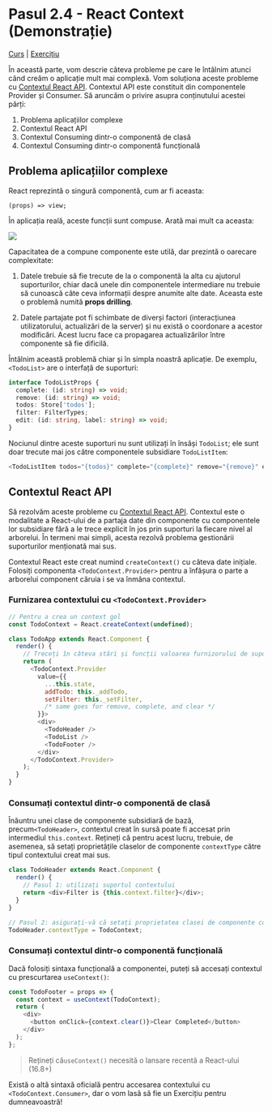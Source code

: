 # Pasul 2.4 - React Context (Demonstrație)

[Curs](../../) | [Exercițiu](../exercise/)

În această parte, vom descrie câteva probleme pe care le întâlnim atunci când creăm o aplicație mult mai complexă.
Vom soluționa aceste probleme cu [Contextul React API](https://reactjs.org/docs/context.html). Contextul API este constituit din componentele Provider și Consumer. Să aruncăm o privire asupra conținutului acestei părți:
1. Problema aplicațiilor complexe
2. Contextul React API
3. Contextul Consuming dintr-o componentă de clasă
4. Contextul Consuming dintr-o componentă funcțională  

## Problema aplicațiilor complexe

React reprezintă o singură componentă, cum ar fi aceasta:

```
(props) => view;
```

În aplicația reală, aceste funcții sunt compuse. Arată mai mult ca aceasta:

![](../../assets/todo-components.png)

Capacitatea de a compune componente este utilă, dar prezintă o oarecare complexitate:

1. Datele trebuie să fie trecute de la o componentă la alta cu ajutorul suporturilor, chiar dacă unele din componentele intermediare nu trebuie să cunoască câte ceva informații despre anumite alte date. Aceasta este o problemă numită **props drilling**.

2. Datele partajate pot fi schimbate de diverși factori (interacțiunea utilizatorului, actualizări de la server) și nu există o coordonare a acestor modificări. Acest lucru face ca propagarea actualizărilor între componente să fie dificilă.

Întâlnim această problemă chiar și în simpla noastră aplicație. De exemplu, `<TodoList>` are o interfață de suporturi:

```ts
interface TodoListProps {
  complete: (id: string) => void;
  remove: (id: string) => void;
  todos: Store['todos'];
  filter: FilterTypes;
  edit: (id: string, label: string) => void;
}
```

Nociunul dintre aceste suporturi nu sunt utilizați în însăși `TodoList`; ele sunt doar trecute mai jos către componentele subsidiare `TodoListItem`:

```js
<TodoListItem todos="{todos}" complete="{complete}" remove="{remove}" edit="{edit}" />
```

## Contextul React API

Să rezolvăm aceste probleme cu [Contextul React API](https://reactjs.org/docs/context.html). Contextul este o modalitate a React-ului de a partaja date din componente cu componentele lor subsidiare fără a le trece explicit în jos prin suporturi la fiecare nivel al arborelui. În termeni mai simpli, acesta rezolvă problema gestionării suporturilor menționată mai sus.

Contextul React este creat numind `createContext()` cu câteva date inițiale. Folosiți componenta `<TodoContext.Provider>` pentru a înfășura o parte a arborelui component căruia i se va înmâna contextul.

### Furnizarea contextului cu `<TodoContext.Provider>`

```js
// Pentru a crea un context gol
const TodoContext = React.createContext(undefined);

class TodoApp extends React.Component {
  render() {
    // Treceți în câteva stări și funcții valoarea furnizorului de suport
    return (
      <TodoContext.Provider
        value={{
          ...this.state,
          addTodo: this._addTodo,
          setFilter: this._setFilter,
          /* same goes for remove, complete, and clear */
        }}>
        <div>
          <TodoHeader />
          <TodoList />
          <TodoFooter />
        </div>
      </TodoContext.Provider>
    );
  }
}
```

### Consumați contextul dintr-o componentă de clasă 

Înăuntru unei clase de componente subsidiară de bază, precum`<TodoHeader>`, contextul creat în sursă poate fi accesat prin intermediul `this.context`. Rețineți că pentru acest lucru, trebuie, de asemenea, să setați proprietățile claselor de componente `contextType` către tipul contextului creat mai sus.

```js
class TodoHeader extends React.Component {
  render() {
    // Pasul 1: utilizați suportul contextului
    return <div>Filter is {this.context.filter}</div>;
  }
}

// Pasul 2: asigurați-vă că setați proprietatea clasei de componente contextType 
TodoHeader.contextType = TodoContext;
```

### Consumați contextul dintr-o componentă funcțională  

Dacă folosiți sintaxa funcțională a componentei, puteți să accesați contextul cu prescurtarea `useContext()`:

```js
const TodoFooter = props => {
  const context = useContext(TodoContext);
  return (
    <div>
      <button onClick={context.clear()}>Clear Completed</button>
    </div>
  );
};
```

> Rețineți că`useContext()` necesită o lansare recentă a React-ului (16.8+)

Există o altă sintaxă oficială pentru accesarea contextului cu  `<TodoContext.Consumer>`, dar o vom lasă să fie un Exercițiu pentru dumneavoastră!

